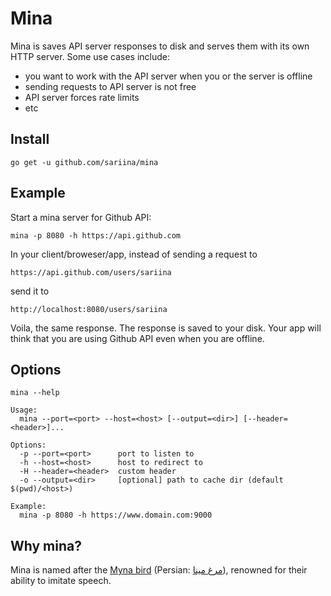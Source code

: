 # Mina

Mina is saves API server responses to disk and serves them with its own HTTP server. Some use cases include:

- you want to work with the API server when you or the server is offline
- sending requests to API server is not free
- API server forces rate limits 
- etc

## Install

    go get -u github.com/sariina/mina

## Example

Start a mina server for Github API:

    mina -p 8080 -h https://api.github.com

In your client/broweser/app, instead of sending a request to

    https://api.github.com/users/sariina

send it to

    http://localhost:8080/users/sariina

Voila, the same response. The response is saved to your disk.
Your app will think that you are using Github API even when you are offline.

## Options

    mina --help

    Usage:
      mina --port=<port> --host=<host> [--output=<dir>] [--header=<header>]...
    
    Options:
      -p --port=<port>      port to listen to
      -h --host=<host>      host to redirect to
      -H --header=<header>  custom header
      -o --output=<dir>     [optional] path to cache dir (default $(pwd)/<host>)
    
    Example:
      mina -p 8080 -h https://www.domain.com:9000

## Why mina?

Mina is named after the
[Myna bird](https://en.wikipedia.org/wiki/Common_hill_myna)
(Persian: [مرغ مینا](https://fa.wikipedia.org/wiki/%D9%85%DB%8C%D9%86%D8%A7%DB%8C_%D9%85%D8%B9%D9%85%D9%88%D9%84%DB%8C)),
renowned for their ability to imitate speech.
